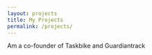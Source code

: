 ```yaml
---
layout: projects
title: My Projects
permalink: /projects/
---
```


Am a co-founder of Taskbike and Guardiantrack
